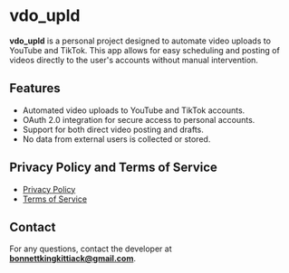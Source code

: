 # vdo_upld

**vdo_upld** is a personal project designed to automate video uploads to YouTube and TikTok. This app allows for easy scheduling and posting of videos directly to the user's accounts without manual intervention.

## Features
- Automated video uploads to YouTube and TikTok accounts.
- OAuth 2.0 integration for secure access to personal accounts.
- Support for both direct video posting and drafts.
- No data from external users is collected or stored.

## Privacy Policy and Terms of Service

- [Privacy Policy](https://github.com/bnet96/vdo-upld/blob/main/privacy-policy.md)
- [Terms of Service](https://github.com/bnet96/vdo-upld/blob/main/terms-of-service.md)

## Contact

For any questions, contact the developer at **[bonnettkingkittiack@gmail.com](mailto:bonnettkingkittisack@gmail.com)**.
